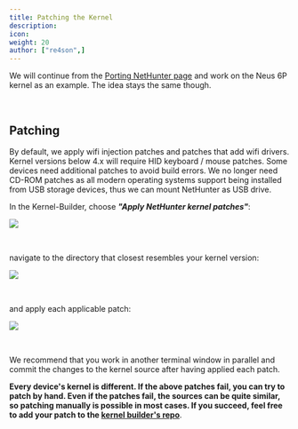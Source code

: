 ```yaml
---
title: Patching the Kernel
description:
icon:
weight: 20
author: ["re4son",]
---
```


We will continue from the [Porting NetHunter page](/docs/nethunter/porting-nethunter/) and work on the Neus 6P kernel as an example. The idea stays the same though.

&nbsp;

## Patching

By default, we apply wifi injection patches and patches that add wifi drivers.
Kernel versions below 4.x will require HID keyboard / mouse patches. Some devices need additional patches to avoid build errors.
We no longer need CD-ROM patches as all modern operating systems support being installed from USB storage devices, thus we can mount NetHunter as USB drive.

In the Kernel-Builder, choose ***"Apply NetHunter kernel patches"***:

![](nh-kernel-010-patching1.png)

&nbsp;

 navigate to the directory that closest resembles your kernel version:

![](nh-kernel-020-patching2.png)

&nbsp;

 and apply each applicable patch:

![](nh-kernel-030-patching3.png)

&nbsp;

We recommend that you work in another terminal window in parallel and commit the changes to the kernel source after having applied each patch.

**Every device's kernel is different. If the above patches fail, you can try to patch by hand. Even if the patches fail, the sources can be quite similar, so patching manually is possible in most cases. If you succeed, feel free to add your patch to the [kernel builder's repo](https://gitlab.com/kalilinux/nethunter/build-scripts/kali-nethunter-kernel-builder)**.
